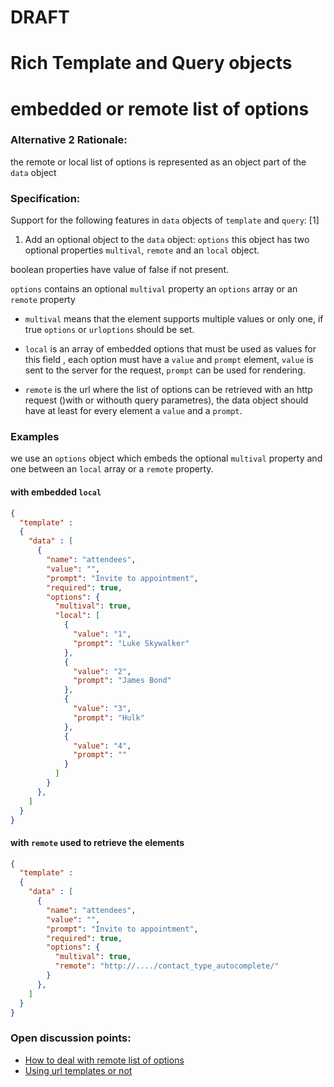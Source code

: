 # DRAFT
# Rich Template and Query objects
# embedded or remote list of options

### Alternative 2 Rationale:
the remote or local list of options is represented as an object part of the <code>data</code> object

### Specification:
Support for the following features in <code>data</code> objects of <code>template</code> and <code>query</code>: [1]

1. Add an optional object to the <code>data</code> object:
<code>options</code> this object has two optional properties
<code>multival</code>, <code>remote</code> and an <code>local</code> object.

boolean properties have value of false if not present.

<code>options</code> contains an optional <code>multival</code> property an
<code>options</code> array or an <code>remote</code> property

- <code>multival</code> means that the element supports multiple values or only
one, if true <code>options</code> or <code>urloptions</code> should be set.

- <code>local</code> is an array of embedded options that must be used as
values for this field , each option must have a <code>value</code> and
<code>prompt</code> element, <code>value</code> is sent to the server for the
request, <code>prompt</code> can be used for rendering.

- <code>remote</code> is the url where the list of options can be retrieved
with an http request ()with or withouth query parametres), the data object
should have at least for every element a <code>value</code> and a
<code>prompt</code>.

### Examples

we use an <code>options</code> object which embeds the optional
<code>multival</code> property and one between an <code>local</code> array or
a <code>remote</code> property.

#### with embedded <code>local</code>

```json
{
  "template" :
  {
    "data" : [
      {
        "name": "attendees",
        "value": "",
        "prompt": "Invite to appointment",
        "required": true,
        "options": {
          "multival": true,
          "local": [
            {
              "value": "1",
              "prompt": "Luke Skywalker"
            },
            {
              "value": "2",
              "prompt": "James Bond"
            },
            {
              "value": "3",
              "prompt": "Hulk"
            },
            {
              "value": "4",
              "prompt": ""
            }
          ]
        }
      },
    ]
  }
}
```

#### with <code>remote</code> used to retrieve the elements

```json
{
  "template" :
  {
    "data" : [
      {
        "name": "attendees",
        "value": "",
        "prompt": "Invite to appointment",
        "required": true,
        "options": {
          "multival": true,
          "remote": "http://..../contact_type_autocomplete/"
        }
      },
    ]
  }
}
```

### Open discussion points:
* [How to deal with remote list of options](rich-template-query-remote-options.md)
* [Using url templates or not](rich-template-query-uritempl-ornot.md)